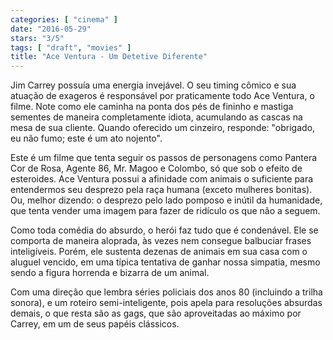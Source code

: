 ```yaml
---
categories: [ "cinema" ]
date: "2016-05-29"
stars: "3/5"
tags: [ "draft", "movies" ]
title: "Ace Ventura - Um Detetive Diferente"
---
```

Jim Carrey possuía uma energia invejável. O seu timing cômico e sua
atuação de exageros é responsável por praticamente todo Ace Ventura,
o filme. Note como ele caminha na ponta dos pés de fininho e mastiga
sementes de maneira completamente idiota, acumulando as cascas na mesa
de sua cliente. Quando oferecido um cinzeiro, responde: "obrigado,
eu não fumo; este é um ato nojento".

Este é um filme que tenta seguir os passos de personagens como Pantera
Cor de Rosa, Agente 86, Mr. Magoo e Colombo, só que sob o efeito de
esteroides. Ace Ventura possui a afinidade com animais o suficiente para
entendermos seu desprezo pela raça humana (exceto mulheres bonitas). Ou,
melhor dizendo: o desprezo pelo lado pomposo e inútil da humanidade,
que tenta vender uma imagem para fazer de ridículo os que não a seguem.

Como toda comédia do absurdo, o herói faz tudo que é condenável. Ele
se comporta de maneira aloprada, às vezes nem consegue balbuciar frases
inteligíveis. Porém, ele sustenta dezenas de animais em sua casa com
o aluguel vencido, em uma típica tentativa de ganhar nossa simpatia,
mesmo sendo a figura horrenda e bizarra de um animal.

Com uma direção que lembra séries policiais dos anos 80 (incluindo
a trilha sonora), e um roteiro semi-inteligente, pois apela para
resoluções absurdas demais, o que resta são as gags, que são
aproveitadas ao máximo por Carrey, em um de seus papéis clássicos.
